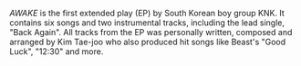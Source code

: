 _AWAKE_ is the first extended play (EP) by South Korean boy group KNK. It contains six songs and two instrumental tracks, including the lead single, "Back Again". All tracks from the EP was personally written, composed and arranged by Kim Tae-joo who also produced hit songs like Beast's "Good Luck", "12:30" and more.
